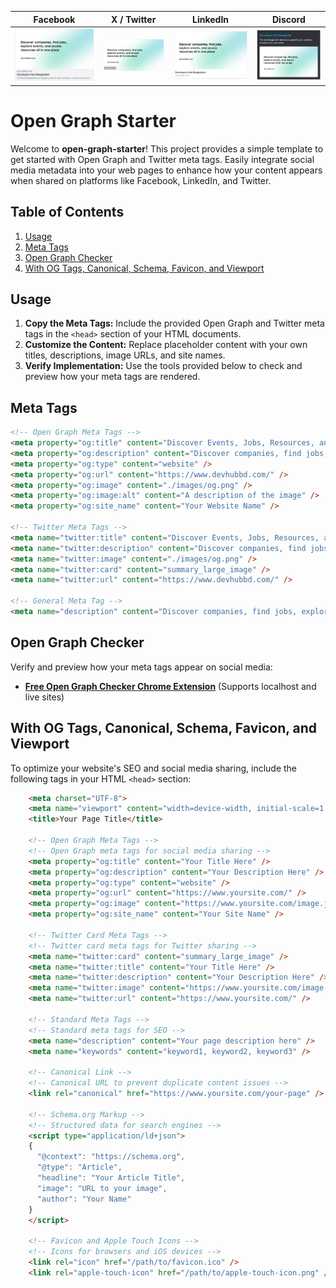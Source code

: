 | Facebook | X / Twitter | LinkedIn | Discord |
| -------- | ----------- | -------- | ------- |
| ![Thumbnail](https://github.com/muhammadhafijur/open-graph-starter/blob/main/images/facebook-thumbnail.png) | ![Thumbnail](https://github.com/muhammadhafijur/open-graph-starter/blob/main/images/twitter-thumbnail.png) | ![Thumbnail](https://github.com/muhammadhafijur/open-graph-starter/blob/main/images/linkedin-thumbnail.png) | ![Thumbnail](https://github.com/muhammadhafijur/open-graph-starter/blob/main/images/discord-thumbnail.png) |


# Open Graph Starter

Welcome to **open-graph-starter**! This project provides a simple template to get started with Open Graph and Twitter meta tags. Easily integrate social media metadata into your web pages to enhance how your content appears when shared on platforms like Facebook, LinkedIn, and Twitter.

## Table of Contents

1. [Usage](#usage)
2. [Meta Tags](#meta-tags)
3. [Open Graph Checker](#open-graph-checker)
4. [With OG Tags, Canonical, Schema, Favicon, and Viewport](#with-og-tags-canonical-schema-favicon-and-viewport)
## Usage


1. **Copy the Meta Tags:** Include the provided Open Graph and Twitter meta tags in the `<head>` section of your HTML documents.
2. **Customize the Content:** Replace placeholder content with your own titles, descriptions, image URLs, and site names.
3. **Verify Implementation:** Use the tools provided below to check and preview how your meta tags are rendered.

## Meta Tags


```html
<!-- Open Graph Meta Tags -->
<meta property="og:title" content="Discover Events, Jobs, Resources, and More | DevHubBD" />
<meta property="og:description" content="Discover companies, find jobs, explore events, and access resources all in one place on DevHubBD." />
<meta property="og:type" content="website" />
<meta property="og:url" content="https://www.devhubbd.com/" />
<meta property="og:image" content="./images/og.png" />
<meta property="og:image:alt" content="A description of the image" />
<meta property="og:site_name" content="Your Website Name" />

<!-- Twitter Meta Tags -->
<meta name="twitter:title" content="Discover Events, Jobs, Resources, and More | DevHubBD" />
<meta name="twitter:description" content="Discover companies, find jobs, explore events, and access resources all in one place on DevHubBD." />
<meta name="twitter:image" content="./images/og.png" />
<meta name="twitter:card" content="summary_large_image" />
<meta name="twitter:url" content="https://www.devhubbd.com/" />

<!-- General Meta Tag -->
<meta name="description" content="Discover companies, find jobs, explore events, and access resources all in one place on DevHubBD." />
```


## Open Graph Checker

Verify and preview how your meta tags appear on social media:

- **[Free Open Graph Checker Chrome Extension](https://chromewebstore.google.com/detail/social-share-preview/ggnikicjfklimmffbkhknndafpdlabib)** (Supports localhost and live sites)



## With OG Tags, Canonical, Schema, Favicon, and Viewport

To optimize your website's SEO and social media sharing, include the following tags in your HTML `<head>` section:

```html
    <meta charset="UTF-8">
    <meta name="viewport" content="width=device-width, initial-scale=1.0">
    <title>Your Page Title</title>

    <!-- Open Graph Meta Tags -->
    <!-- Open Graph meta tags for social media sharing -->
    <meta property="og:title" content="Your Title Here" />
    <meta property="og:description" content="Your Description Here" />
    <meta property="og:type" content="website" />
    <meta property="og:url" content="https://www.yoursite.com/" />
    <meta property="og:image" content="https://www.yoursite.com/image.jpg" />
    <meta property="og:site_name" content="Your Site Name" />

    <!-- Twitter Card Meta Tags -->
    <!-- Twitter card meta tags for Twitter sharing -->
    <meta name="twitter:card" content="summary_large_image" />
    <meta name="twitter:title" content="Your Title Here" />
    <meta name="twitter:description" content="Your Description Here" />
    <meta name="twitter:image" content="https://www.yoursite.com/image.jpg" />
    <meta name="twitter:url" content="https://www.yoursite.com/" />

    <!-- Standard Meta Tags -->
    <!-- Standard meta tags for SEO -->
    <meta name="description" content="Your page description here" />
    <meta name="keywords" content="keyword1, keyword2, keyword3" />

    <!-- Canonical Link -->
    <!-- Canonical URL to prevent duplicate content issues -->
    <link rel="canonical" href="https://www.yoursite.com/your-page" />

    <!-- Schema.org Markup -->
    <!-- Structured data for search engines -->
    <script type="application/ld+json">
    {
      "@context": "https://schema.org",
      "@type": "Article",
      "headline": "Your Article Title",
      "image": "URL to your image",
      "author": "Your Name"
    }
    </script>

    <!-- Favicon and Apple Touch Icons -->
    <!-- Icons for browsers and iOS devices -->
    <link rel="icon" href="/path/to/favicon.ico" />
    <link rel="apple-touch-icon" href="/path/to/apple-touch-icon.png" />
```
